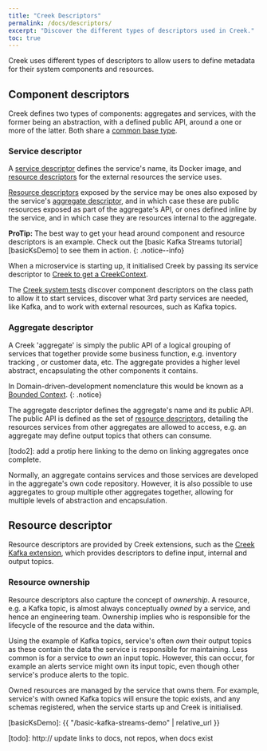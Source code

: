 ```yaml
---
title: "Creek Descriptors"
permalink: /docs/descriptors/
excerpt: "Discover the different types of descriptors used in Creek."
toc: true
---
```


Creek uses different types of descriptors to allow users to define metadata for their system components and resources.

## Component descriptors

Creek defines two types of components: aggregates and services, with the former being an abstraction, with a defined
public API, around a one or more of the latter. Both share a [common base type][componentDescriptor].

### Service descriptor

A [service descriptor][serviceDescriptor] defines the service's name, its Docker image, and [resource descriptors](#resource-descriptor)
for the external resources the service uses.

[Resource descriptors](#resource-descriptor) exposed by the service may be ones also exposed by the service's [aggregate 
descriptor](#aggregate-descriptor), and in which case these are public resources exposed as part of the aggregate's API, 
or ones defined inline by the service, and in which case they are resources internal to the aggregate.

**ProTip:** The best way to get your head around component and resource descriptors is an example.
Check out the [basic Kafka Streams tutorial][basicKsDemo] to see them in action.
{: .notice--info}

When a microservice is starting up, it initialised Creek by passing its service descriptor to [Creek to get a CreekContext][creekServiceEntryPoint].

The [Creek system tests][systemTest] discover component descriptors on the class path to allow it to start services, 
discover what 3rd party services are needed, like Kafka, and to work with external resources, such as Kafka topics.

### Aggregate descriptor

A Creek 'aggregate' is simply the public API of a logical grouping of services that together provide some business function, 
e.g. inventory tracking , or customer data, etc. The aggregate provides a higher level abstract, encapsulating the other
components it contains.

In Domain-driven-development nomenclature this would be known as a [Bounded Context][bcDDD].
{: .notice}

The aggregate descriptor defines the aggregate's name and its public API. The public API is defined as the set of
[resource descriptors](#resource-descriptor), detailing the resources services from other aggregates are allowed
to access, e.g. an aggregate may define output topics that others can consume.

[todo2]: add a protip here linking to the demo on linking aggregates once complete.

Normally, an aggregate contains services and those services are developed in the aggregate's own code repository.
However, it is also possible to use aggregates to group multiple other aggregates together, allowing for multiple
levels of abstraction and encapsulation.

## Resource descriptor

Resource descriptors are provided by Creek extensions, such as the [Creek Kafka extension][creekKafka],
which provides descriptors to define input, internal and output topics.

### Resource ownership

Resource descriptors also capture the concept of _ownership_. A resource, e.g. a Kafka topic, is almost always
conceptually _owned_ by a service, and hence an engineering team. 
Ownership implies who is responsible for the lifecycle of the resource and the data within.

Using the example of Kafka topics, service's often _own_ their output topics as these contain the data the
service is responsible for maintaining. Less common is for a service to _own_ an input topic. However, this
can occur, for example an alerts service might own its input topic, even though other service's produce alerts
to the topic.

Owned resources are managed by the service that owns them. For example, service's with owned Kafka topics will
ensure the topic exists, and any schemas registered, when the service starts up and Creek is initialised.

[componentDescriptor]: https://github.com/creek-service/creek-platform/blob/main/metadata/src/main/java/org/creekservice/api/platform/metadata/ComponentDescriptor.java
[serviceDescriptor]: https://github.com/creek-service/creek-platform/blob/main/metadata/src/main/java/org/creekservice/api/platform/metadata/ServiceDescriptor.java
[aggDescriptor]: https://github.com/creek-service/creek-platform/blob/main/metadata/src/main/java/org/creekservice/api/platform/metadata/AggregateDescriptor.java
[creekServiceEntryPoint]: https://github.com/creek-service/creek-service/blob/main/context/src/main/java/org/creekservice/api/service/context/CreekServices.java
[creekKafka]: https://github.com/creek-service/creek-kafka
[systemTest]: https://github.com/creek-service/creek-system-test
[bcDDD]: https://martinfowler.com/bliki/BoundedContext.html
[basicKsDemo]: {{ "/basic-kafka-streams-demo" | relative_url }}

[todo]: http:// update links to docs, not repos, when docs exist
